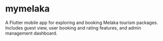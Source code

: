 # mymelaka
A Flutter mobile app for exploring and booking Melaka tourism packages. Includes guest view, user booking and rating features, and admin management dashboard.
